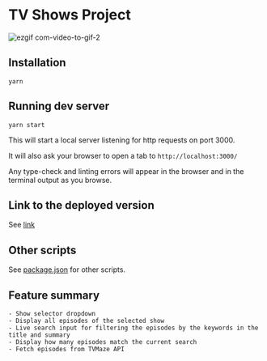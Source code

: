 # TV Shows Project
![ezgif com-video-to-gif-2](https://github.com/lucjastozek/tv-shows-project/assets/66007323/d81d397a-b8b6-4ce0-890e-7140aeffb8a2)

## Installation

```
yarn
```

## Running dev server

```
yarn start
```

This will start a local server listening for http requests on port 3000.

It will also ask your browser to open a tab to `http://localhost:3000/`

Any type-check and linting errors will appear in the browser and in the terminal output as you browse.

## Link to the deployed version

See [link](https://tv-shows-ana-and-lucja.netlify.app/)

## Other scripts

See [package.json](package.json) for other scripts.

## Feature summary

    - Show selector dropdown
    - Display all episodes of the selected show
    - Live search input for filtering the episodes by the keywords in the title and summary
    - Display how many episodes match the current search
    - Fetch episodes from TVMaze API
